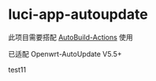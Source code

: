 # luci-app-autoupdate

此项目需要搭配 [AutoBuild-Actions](https://github.com/Hyy2001X/AutoBuild-Actions) 使用

已适配 Openwrt-AutoUpdate V5.5+

test11
